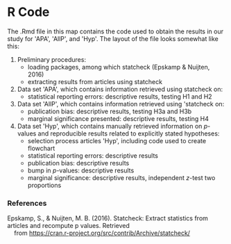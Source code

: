 # R Code

The .Rmd file in this map contains the code used to obtain the results in our study for 'APA', 'AllP', and 'Hyp'. The layout of the file looks somewhat like this:

1. Preliminary procedures:
    - loading packages, among which statcheck (Epskamp & Nuijten, 2016)
    - extracting results from articles using statcheck
2. Data set 'APA', which contains information retrieved using statcheck on:
    - statistical reporting errors: descriptive results, testing H1 and H2
3.  Data set 'AllP', which contains information retrieved using 'statcheck on:
    - publication bias: descriptive results, testing H3a and H3b
    -  marginal significance presented: descriptive results, testing H4
4. Data set 'Hyp', which contains manually retrieved information on *p*-values and reproducible results related to explicitly stated hypotheses:
    - selection process articles 'Hyp', including code used to create flowchart 
    - statistical reporting errors: descriptive results 
    - publication bias: descriptive results 
    - bump in *p*-values: descriptive results 
    - marginal significance: descriptive results, independent *z*-test two proportions


### **References**
Epskamp, S., & Nuijten, M. B. (2016). Statcheck: Extract statistics from articles and recompute p values. Retrieved    
&nbsp;&nbsp;&nbsp;&nbsp;from https://cran.r-project.org/src/contrib/Archive/statcheck/
